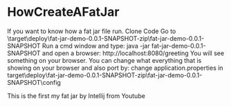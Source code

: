 # HowCreateAFatJar
If you want to know how a fat jar file run.
Clone Code
Go to \target\deploy\fat-jar-demo-0.0.1-SNAPSHOT-zip\fat-jar-demo-0.0.1-SNAPSHOT
Run a cmd window and type: java -jar fat-jar-demo-0.0.1-SNAPSHOT
and open a browser: http://localhost:8080/greeting
You will see something on your browser.
You can change what everything that is showing on your browser and also port by:
change application.properties in 
target\deploy\fat-jar-demo-0.0.1-SNAPSHOT-zip\fat-jar-demo-0.0.1-SNAPSHOT\config

This is the first my fat jar by Intellij from Youtube
